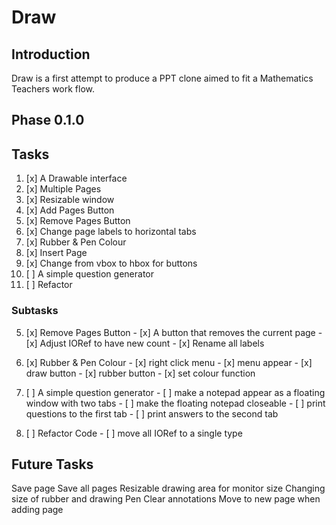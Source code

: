 # Draw
## Introduction
Draw is a first attempt to produce a PPT clone aimed to fit a Mathematics Teachers
work flow.

## Phase 0.1.0

## Tasks
1.  [x] A Drawable interface 
2.  [x] Multiple Pages 
3.  [x] Resizable window 
4.  [x] Add Pages Button
5.  [x] Remove Pages Button
6.  [x] Change page labels to horizontal tabs
7.  [x] Rubber & Pen Colour
8.  [x] Insert Page
9.  [x] Change from vbox to hbox for buttons
10. [ ] A simple question generator
11. [ ] Refactor

### Subtasks
5.  [x] Remove Pages Button
        - [x] A button that removes the current page 
        - [x] Adjust IORef to have new count
        - [x] Rename all labels 

7.  [x] Rubber & Pen Colour
        - [x] right click menu 
            - [x] menu appear
            - [x] draw button 
            - [x] rubber button 
            - [x] set colour function

10. [ ] A simple question generator
        - [ ] make a notepad appear as a floating window with two tabs
        - [ ] make the floating notepad closeable
        - [ ] print questions to the first tab 
        - [ ] print answers to the second tab

11. [ ] Refactor Code
        - [ ] move all IORef to a single type 

## Future Tasks 
Save page 
Save all pages
Resizable drawing area for monitor size 
Changing size of rubber and drawing Pen
Clear annotations
Move to new page when adding page
